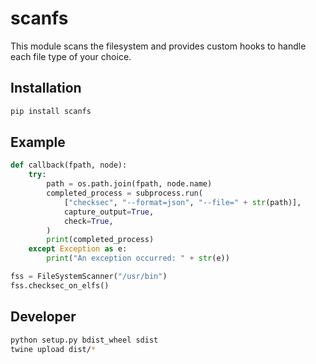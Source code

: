 # scanfs

This module scans the filesystem and provides custom hooks to handle each file
type of your choice.

## Installation

```bash
pip install scanfs
```

## Example

```python
def callback(fpath, node):
    try:
        path = os.path.join(fpath, node.name)
        completed_process = subprocess.run(
            ["checksec", "--format=json", "--file=" + str(path)],
            capture_output=True,
            check=True,
        )
        print(completed_process)
    except Exception as e:
        print("An exception occurred: " + str(e))

fss = FileSystemScanner("/usr/bin")
fss.checksec_on_elfs()
```

## Developer

```bash
python setup.py bdist_wheel sdist
twine upload dist/*
```
